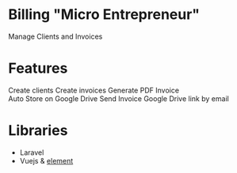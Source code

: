 # Billing "Micro Entrepreneur"
Manage Clients and Invoices

# Features
Create clients
Create invoices
Generate PDF Invoice  
Auto Store on Google Drive
Send Invoice Google Drive link by email

# Libraries
- Laravel
- Vuejs & [element](https://element.eleme.io/#/en-US)

